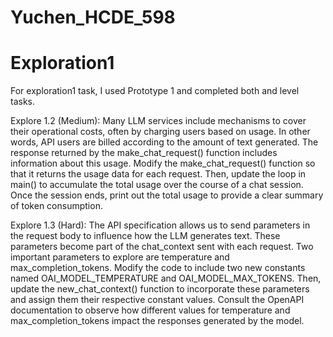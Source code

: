 # Yuchen_HCDE_598

# Exploration1
For exploration1 task, I used Prototype 1 and completed both <hard> and <medium> level tasks.

Explore 1.2 (Medium):
Many LLM services include mechanisms to cover their operational costs, often by charging users based on usage. In other words, API users are billed according to the amount of text generated. The response returned by the make_chat_request() function includes information about this usage. Modify the make_chat_request() function so that it returns the usage data for each request. Then, update the loop in main() to accumulate the total usage over the course of a chat session. Once the session ends, print out the total usage to provide a clear summary of token consumption.

Explore 1.3 (Hard):
The API specification allows us to send parameters in the request body to influence how the LLM generates text. These parameters become part of the chat_context sent with each request. Two important parameters to explore are temperature and max_completion_tokens. Modify the code to include two new constants named OAI_MODEL_TEMPERATURE and OAI_MODEL_MAX_TOKENS. Then, update the new_chat_context() function to incorporate these parameters and assign them their respective constant values. Consult the OpenAPI documentation to observe how different values for temperature and max_completion_tokens impact the responses generated by the model.
